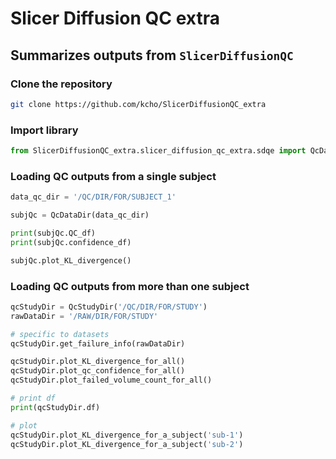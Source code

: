 # Slicer Diffusion QC extra

## Summarizes outputs from `SlicerDiffusionQC`


### Clone the repository
```sh
git clone https://github.com/kcho/SlicerDiffusionQC_extra
```



### Import library
```py
from SlicerDiffusionQC_extra.slicer_diffusion_qc_extra.sdqe import QcDataDir, QcStudyDir
```



### Loading QC outputs from a single subject


```py
data_qc_dir = '/QC/DIR/FOR/SUBJECT_1'

subjQc = QcDataDir(data_qc_dir)

print(subjQc.QC_df)
print(subjQc.confidence_df)

subjQc.plot_KL_divergence()
```



### Loading QC outputs from more than one subject


```py
qcStudyDir = QcStudyDir('/QC/DIR/FOR/STUDY')
rawDataDir = '/RAW/DIR/FOR/STUDY'

# specific to datasets
qcStudyDir.get_failure_info(rawDataDir)

qcStudyDir.plot_KL_divergence_for_all()
qcStudyDir.plot_qc_confidence_for_all()
qcStudyDir.plot_failed_volume_count_for_all()

# print df
print(qcStudyDir.df)

# plot 
qcStudyDir.plot_KL_divergence_for_a_subject('sub-1')
qcStudyDir.plot_KL_divergence_for_a_subject('sub-2')
```

